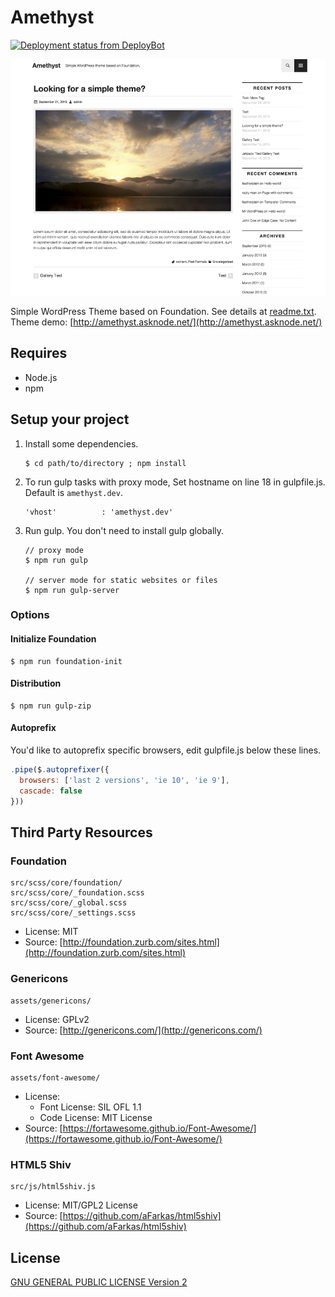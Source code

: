 Amethyst
============

[![Deployment status from DeployBot](https://amethyst.deploybot.com/badge/02267418010971/47642.svg)](http://deploybot.com)

![Amethyst](./screenshot.png)

Simple WordPress Theme based on Foundation. See details at [readme.txt](readme.txt).
Theme demo: [http://amethyst.asknode.net/](http://amethyst.asknode.net/) 

## Requires

- Node.js
- npm

## Setup your project


1.  Install some dependencies.


        $ cd path/to/directory ; npm install
  

2.  To run gulp tasks with proxy mode, Set hostname on line 18 in gulpfile.js. Default is `amethyst.dev`.


        'vhost'          : 'amethyst.dev'


2.  Run gulp. You don't need to install gulp globally.

        // proxy mode
        $ npm run gulp

        // server mode for static websites or files
        $ npm run gulp-server

### Options

#### Initialize Foundation

    $ npm run foundation-init

#### Distribution

    $ npm run gulp-zip

#### Autoprefix

You'd like to autoprefix specific browsers, edit gulpfile.js below these lines.

```javascript
.pipe($.autoprefixer({
  browsers: ['last 2 versions', 'ie 10', 'ie 9'],
  cascade: false
}))
```

## Third Party Resources

### Foundation

    src/scss/core/foundation/
    src/scss/core/_foundation.scss
    src/scss/core/_global.scss
    src/scss/core/_settings.scss

- License: MIT
- Source: [http://foundation.zurb.com/sites.html](http://foundation.zurb.com/sites.html)

### Genericons

    assets/genericons/

- License: GPLv2
- Source: [http://genericons.com/](http://genericons.com/)

### Font Awesome

    assets/font-awesome/

- License: 
  - Font License: SIL OFL 1.1
  - Code License: MIT License
- Source: [https://fortawesome.github.io/Font-Awesome/](https://fortawesome.github.io/Font-Awesome/)

### HTML5 Shiv

    src/js/html5shiv.js

- License: MIT/GPL2 License
- Source: [https://github.com/aFarkas/html5shiv](https://github.com/aFarkas/html5shiv)


## License

[GNU GENERAL PUBLIC LICENSE Version 2](license.txt)
